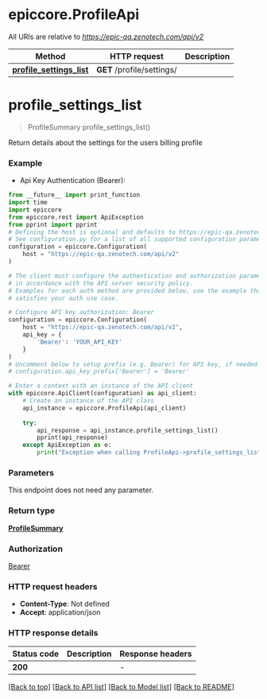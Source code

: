 # epiccore.ProfileApi

All URIs are relative to *https://epic-qa.zenotech.com/api/v2*

Method | HTTP request | Description
------------- | ------------- | -------------
[**profile_settings_list**](ProfileApi.md#profile_settings_list) | **GET** /profile/settings/ | 


# **profile_settings_list**
> ProfileSummary profile_settings_list()



Return details about the settings for the users billing profile

### Example

* Api Key Authentication (Bearer):
```python
from __future__ import print_function
import time
import epiccore
from epiccore.rest import ApiException
from pprint import pprint
# Defining the host is optional and defaults to https://epic-qa.zenotech.com/api/v2
# See configuration.py for a list of all supported configuration parameters.
configuration = epiccore.Configuration(
    host = "https://epic-qa.zenotech.com/api/v2"
)

# The client must configure the authentication and authorization parameters
# in accordance with the API server security policy.
# Examples for each auth method are provided below, use the example that
# satisfies your auth use case.

# Configure API key authorization: Bearer
configuration = epiccore.Configuration(
    host = "https://epic-qa.zenotech.com/api/v2",
    api_key = {
        'Bearer': 'YOUR_API_KEY'
    }
)
# Uncomment below to setup prefix (e.g. Bearer) for API key, if needed
# configuration.api_key_prefix['Bearer'] = 'Bearer'

# Enter a context with an instance of the API client
with epiccore.ApiClient(configuration) as api_client:
    # Create an instance of the API class
    api_instance = epiccore.ProfileApi(api_client)
    
    try:
        api_response = api_instance.profile_settings_list()
        pprint(api_response)
    except ApiException as e:
        print("Exception when calling ProfileApi->profile_settings_list: %s\n" % e)
```

### Parameters
This endpoint does not need any parameter.

### Return type

[**ProfileSummary**](ProfileSummary.md)

### Authorization

[Bearer](../README.md#Bearer)

### HTTP request headers

 - **Content-Type**: Not defined
 - **Accept**: application/json

### HTTP response details
| Status code | Description | Response headers |
|-------------|-------------|------------------|
**200** |  |  -  |

[[Back to top]](#) [[Back to API list]](../README.md#documentation-for-api-endpoints) [[Back to Model list]](../README.md#documentation-for-models) [[Back to README]](../README.md)

